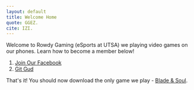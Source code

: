 ```yaml
---
layout: default
title: Welcome Home
quote: GGEZ.
cite: IZI.
---
```


Welcome to Rowdy Gaming (eSports at UTSA) we playing video games on our phones. Learn how to become a member below!

1. [Join Our Facebook](https://www.facebook.com/groups/333557503362963/)
2. [Git Gud](https://kaitlin1.github.io/RowdyGaming/getgood)


That's it! You should now download the only game we play - [Blade & Soul](www.bladeandsoul.com).


